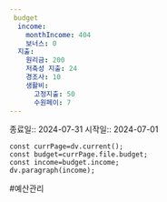 ```yaml
---
 budget
  income: 
    monthIncome: 404
    보너스: 0
  지출: 
    원리금: 200
    저축성 지출: 24
    경조사: 10
    생활비: 
      고정지출: 50
      수원페이: 7
---
```

종료일:: 2024-07-31
시작일:: 2024-07-01

```dataviewjs
const currPage=dv.current();
const budget=currPage.file.budget;
const income=budget.income;
dv.paragraph(income);

```


#예산관리

